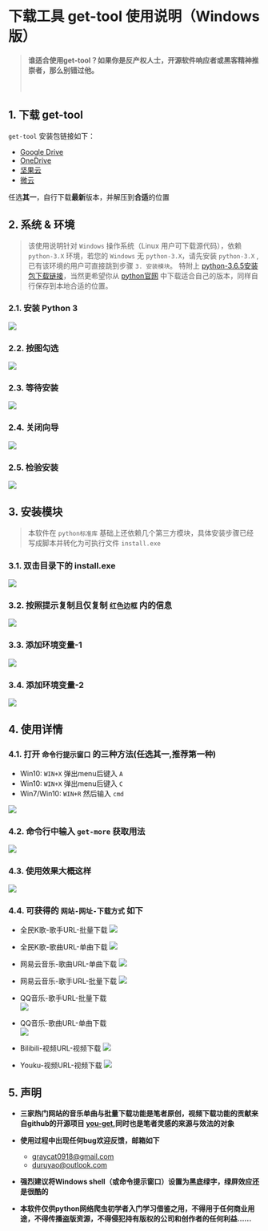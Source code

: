 # 下载工具 get-tool 使用说明（Windows版）

> **谁适合使用get-tool？如果你是反产权人士，开源软件响应者或黑客精神推崇者，那么别错过他。**
&emsp;&emsp;&emsp;&emsp;&emsp;&emsp;&emsp;&emsp;&emsp;&emsp;&emsp;&emsp;&emsp;&emsp;&emsp;&emsp;&emsp;&emsp;&emsp;&emsp;&emsp;&emsp;&emsp;&emsp;&emsp;&emsp;&emsp;&emsp;&emsp;&emsp;&emsp;&emsp;&emsp;&emsp;&emsp;&emsp;&emsp;

## 1. 下载 get-tool
`get-tool` 安装包链接如下：
- [Google Drive](https://drive.google.com/open?id=1Xp2v2uyz-b8drLy3KAEu48xQdrWcFipe)
- [OneDrive](https://1drv.ms/f/s!ArbZ01SuUv5M2B0_ea9EAQ3qn8tX)
- [坚果云](https://www.jianguoyun.com/p/DXsvZZsQ1qf_BhjX1GY)
- [微云](https://share.weiyun.com/5HwmTcM)       

任选**其一**，自行下载**最新**版本，并解压到**合适**的位置

## 2. 系统 & 环境
> 该使用说明针对 `Windows` 操作系统（Linux 用户可下载源代码），依赖 `python-3.X` 环境，若您的 `Windows` 无 `python-3.X`，请先安装 `python-3.X` ,已有该环境的用户可直接跳到步骤 `3. 安装模块`。
特附上 [python-3.6.5安装包下载链接](https://share.weiyun.com/52UCsyb)，当然更希望你从 [python官网](https://www.python.org/) 中下载适合自己的版本，同样自行保存到本地合适的位置。

### 2.1. **安装 Python 3**

![](img/1.png)

### 2.2. **按图勾选**

![](img/py-install-1.png)

### 2.3. **等待安装**

![](img/py-install-2.png)

### 2.4. **关闭向导**

![](img/py-install-3.png)

### 2.5. **检验安装**

![](img/py-success.png)

## 3. 安装模块
> 本软件在 `python标准库` 基础上还依赖几个第三方模块，具体安装步骤已经写成脚本并转化为可执行文件 `install.exe`

### 3.1. **双击目录下的 install.exe**

![](2.png)

### 3.2. **按照提示复制且仅复制 `红色边框` 内的信息**

![](img/install-module.png)

### 3.3. **添加环境变量-1**

![](img/path-1.png)

### 3.4. **添加环境变量-2**

![](img/path-2.png)

## 4. 使用详情

### 4.1. **打开 `命令行提示窗口` 的三种方法(任选其一,推荐第一种)**

- Win10:        `WIN+X` 弹出menu后键入 `A`
- Win10:        `WIN+X` 弹出menu后键入 `C`
- Win7/Win10:   `WIN+R` 然后输入 `cmd`

![](img/command-1.png)

### 4.2. **命令行中输入 `get-more` 获取用法**

![](img/3.png)

### 4.3. **使用效果大概这样**

![](img/4.png)

### 4.4. **可获得的 `网站-网址-下载方式` 如下**

- 全民K歌-歌手URL-批量下载 
![](img/u1.png)

- 全民K歌-歌曲URL-单曲下载 
![](img/u2.png)

- 网易云音乐-歌曲URL-单曲下载 
![](img/u3.png)

- 网易云音乐-歌手URL-批量下载 
![](img/u4.png)

- QQ音乐-歌手URL-批量下载  
![](img/u5.png)

- QQ音乐-歌曲URL-单曲下载  
![](img/u6.png)

- Bilibili-视频URL-视频下载
![](img/u7.png)

- Youku-视频URL-视频下载
![](img/u8.png)

## 5. 声明

- **三家热门网站的音乐单曲与批量下载功能是笔者原创，视频下载功能的贡献来自github的开源项目 [you-get](https://github.com/soimort/you-get),同时也是笔者灵感的来源与效法的对象**

- **使用过程中出现任何bug欢迎反馈，邮箱如下**
    - graycat0918@gmail.com
    - duruyao@outlook.com
 
- **强烈建议将Windows shell（或命令提示窗口）设置为黑底绿字，绿屏效应还是很酷的**

- **本软件仅供python网络爬虫初学者入门学习借鉴之用，不得用于任何商业用途，不得传播盗版资源，不得侵犯持有版权的公司和创作者的任何利益......**
